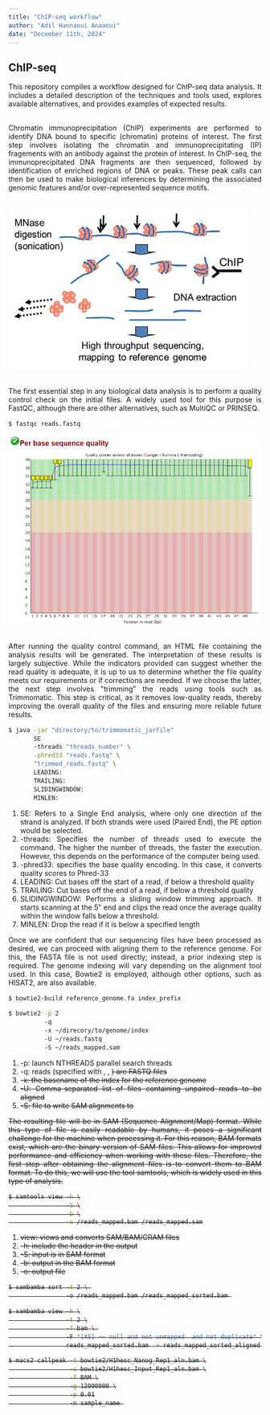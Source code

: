 ```yaml
---
title: "ChIP-seq workflow"
author: "Adil Hannaoui Anaaoui"
date: "December 11th, 2024"
---
```


## ChIP-seq
<div align="justify">
This repository compiles a workflow designed for ChIP-seq data analysis. It includes a detailed description of the techniques and tools used, explores available alternatives, and provides examples of expected results.<br><br>

Chromatin immunoprecipitation (ChIP) experiments are performed to identify DNA bound to specific (chromatin) proteins of interest. The first step involves isolating the chromatin and immunoprecipitating (IP) fragements with an antibody against the protein of interest. In ChIP-seq, the immunoprecipitated DNA fragments are then sequenced, followed by identification of enriched regions of DNA or peaks. These peak calls can then be used to make biological inferences by determining the associated genomic features and/or over-represented sequence motifs.<br><br>


![ChIP Workflow](./img/ChIP_technique.png)<br><br>


The first essential step in any biological data analysis is to perform a quality control check on the initial files. A widely used tool for this purpose is FastQC, although there are other alternatives, such as MultiQC or PRINSEQ.
```bash
$ fastqc reads.fastq
```
![ChIP Workflow](./img/Quality_control.png)<br><br>

After running the quality control command, an HTML file containing the analysis results will be generated. The interpretation of these results is largely subjective. While the indicators provided can suggest whether the read quality is adequate, it is up to us to determine whether the file quality meets our requirements or if corrections are needed. If we choose the latter, the next step involves "trimming" the reads using tools such as Trimmomatic. This step is critical, as it removes low-quality reads, thereby improving the overall quality of the files and ensuring more reliable future results.

```bash
$ java -jar "directory/to/trimmomatic_jarfile"
       SE
       -threads "threads_number" \
       -phred33 "reads.fastq" \
       "trimmed_reads.fastq" \
       LEADING:
       TRAILING:
       SLIDINGWINDOW:
       MINLEN:
```
1. SE: Refers to a Single End analysis, where only one direction of the strand is analyzed. If both strands were used (Paired End), the PE option would be selected.
2. -threads: Specifies the number of threads used to execute the command. The higher the number of threads, the faster the execution. However, this depends on the performance of the computer being used.
3. -phred33: specifies the base quality encoding. In this case, it converts quality scores to Phred-33
4. LEADING: Cut bases off the start of a read, if below a threshold quality 
5. TRAILING: Cut bases off the end of a read, if below a threshold quality
6. SLIDINGWINDOW: Performs a sliding window trimming approach. It starts scanning at the 5‟ end and clips the read once the average quality within the window falls below a threshold.
7. MINLEN: Drop the read if it is below a specified length 

Once we are confident that our sequencing files have been processed as desired, we can proceed with aligning them to the reference genome. For this, the FASTA file is not used directly; instead, a prior indexing step is required. The genome indexing will vary depending on the alignment tool used. In this case, Bowtie2 is employed, although other options, such as HISAT2, are also available.
```bash
$ bowtie2-build reference_genome.fa index_prefix
```
```bash
$ bowtie2 -p 2
          -q
          -x ~/direcory/to/genome/index 
          -U ~/reads.fastq 
          -S ~/reads_mapped.sam
```
1. -p: launch NTHREADS parallel search threads
2. -q: reads (specified with <m1>, <m2>, <s>) are FASTQ files
3. -x: the basename of the index for the reference genome
4. -U: Comma-separated list of files containing unpaired reads to be aligned
5. -S: file to write SAM alignments to


The resulting file will be in SAM (Sequence Alignment/Map) format. While this type of file is easily readable by humans, it poses a significant challenge for the machine when processing it. For this reason, BAM formats exist, which are the binary version of SAM files. This allows for improved performance and efficiency when working with these files. Therefore, the first step after obtaining the alignment files is to convert them to BAM format. To do this, we will use the tool samtools, which is widely used in this type of analysis.

```bash
$ samtools view -h \
                -S \
                -b \
                -o /reads_mapped.bam /reads_mapped.sam
```
1. view: views and converts SAM/BAM/CRAM files
2. -h: include the header in the output
3. -S: input is in SAM format
4. -b: output in the BAM format
5. -o: output file

```bash
$ sambamba sort -t 2 \ 
                -o /reads_mapped.bam /reads_mapped_sorted.bam 
```

```bash
$ sambamba view -h \
                -t 2 \
                -f bam \ 
                -F "[XS] == null and not unmapped  and not duplicate" \ 
                reads_mapped_sorted.bam  > reads_mapped_sorted_aligned.bam 
```

```bash
$ macs2 callpeak -t bowtie2/H1hesc_Nanog_Rep1_aln.bam \
                 -c bowtie2/H1hesc_Input_Rep1_aln.bam \
                 -f BAM \
                 -g 12000000 \
                 -p 0.01
                 -n sample_name 
```

</div>
